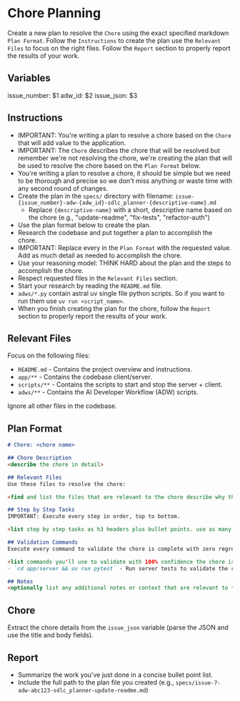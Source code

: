 # Chore Planning

Create a new plan to resolve the `Chore` using the exact specified markdown `Plan Format`. Follow the `Instructions` to create the plan use the `Relevant Files` to focus on the right files. Follow the `Report` section to properly report the results of your work.

## Variables
issue_number: $1
adw_id: $2
issue_json: $3

## Instructions

- IMPORTANT: You're writing a plan to resolve a chore based on the `Chore` that will add value to the application.
- IMPORTANT: The `Chore` describes the chore that will be resolved but remember we're not resolving the chore, we're creating the plan that will be used to resolve the chore based on the `Plan Format` below.
- You're writing a plan to resolve a chore, it should be simple but we need to be thorough and precise so we don't miss anything or waste time with any second round of changes.
- Create the plan in the `specs/` directory with filename: `issue-{issue_number}-adw-{adw_id}-sdlc_planner-{descriptive-name}.md`
  - Replace `{descriptive-name}` with a short, descriptive name based on the chore (e.g., "update-readme", "fix-tests", "refactor-auth")
- Use the plan format below to create the plan. 
- Research the codebase and put together a plan to accomplish the chore.
- IMPORTANT: Replace every <placeholder> in the `Plan Format` with the requested value. Add as much detail as needed to accomplish the chore.
- Use your reasoning model: THINK HARD about the plan and the steps to accomplish the chore.
- Respect requested files in the `Relevant Files` section.
- Start your research by reading the `README.md` file.
- `adws/*.py` contain astral uv single file python scripts. So if you want to run them use `uv run <script_name>`.
- When you finish creating the plan for the chore, follow the `Report` section to properly report the results of your work.

## Relevant Files

Focus on the following files:
- `README.md` - Contains the project overview and instructions.
- `app/**` - Contains the codebase client/server.
- `scripts/**` - Contains the scripts to start and stop the server + client.
- `adws/**` - Contains the AI Developer Workflow (ADW) scripts.

Ignore all other files in the codebase.

## Plan Format

```md
# Chore: <chore name>

## Chore Description
<describe the chore in detail>

## Relevant Files
Use these files to resolve the chore:

<find and list the files that are relevant to the chore describe why they are relevant in bullet points. If there are new files that need to be created to accomplish the chore, list them in an h3 'New Files' section.>

## Step by Step Tasks
IMPORTANT: Execute every step in order, top to bottom.

<list step by step tasks as h3 headers plus bullet points. use as many h3 headers as needed to accomplish the chore. Order matters, start with the foundational shared changes required to fix the chore then move on to the specific changes required to fix the chore. Your last step should be running the `Validation Commands` to validate the chore is complete with zero regressions.>

## Validation Commands
Execute every command to validate the chore is complete with zero regressions.

<list commands you'll use to validate with 100% confidence the chore is complete with zero regressions. every command must execute without errors so be specific about what you want to run to validate the chore is complete with zero regressions. Don't validate with curl commands.>
- `cd app/server && uv run pytest` - Run server tests to validate the chore is complete with zero regressions

## Notes
<optionally list any additional notes or context that are relevant to the chore that will be helpful to the developer>
```

## Chore
Extract the chore details from the `issue_json` variable (parse the JSON and use the title and body fields).

## Report
- Summarize the work you've just done in a concise bullet point list.
- Include the full path to the plan file you created (e.g., `specs/issue-7-adw-abc123-sdlc_planner-update-readme.md`)